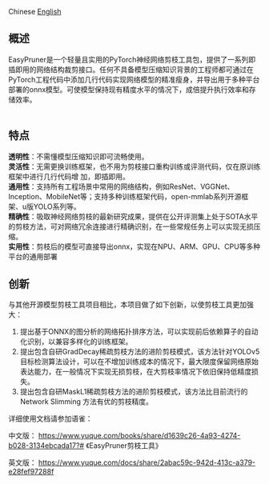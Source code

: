 Chinese [English](https://gitee.com/casia_iva_engineer/pruning-tools/blob/master/README_english.md)
## 概述
EasyPruner是一个轻量且实用的PyTorch神经网络剪枝工具包，提供了一系列即插即用的网络结构裁剪接口。任何不具备模型压缩知识背景的工程师都可通过在PyTorch工程代码中添加几行代码实现网络模型的精准瘦身，并导出用于多种平台部署的onnx模型。可使模型保持现有精度水平的情况下，成倍提升执行效率和存储效率。<br />​<br />
<a name="EHucI"></a>
## 特点
**透明性**：不需懂模型压缩知识即可流畅使用。<br />**灵活性**：无需更换训练框架，也不用为剪枝接口重构训练或评测代码，仅在原训练框架中进行几行代码增	加，即插即用。<br />**通用性**：支持所有工程场景中常用的网络结构，例如ResNet、VGGNet、Inception、MobileNet等；支持多种训练框架代码，open-mmlab系列开源框架、u版YOLO系列等。<br />**精确性**：吸取神经网络剪枝的最新研究成果，提供在公开评测集上处于SOTA水平的剪枝方法，可对网络冗余连接进行精确识别，在一些常规任务上可以实现无损压缩。<br />**实用性**：剪枝后的模型可直接导出onnx，实现在NPU、ARM、GPU、CPU等多种平台的通用部署<br />

<a name="BXs1U"></a>
## 创新
与其他开源模型剪枝工具项目相比，本项目做了如下创新，以使剪枝工具更加强大：

1. 提出基于ONNX的图分析的网络拓扑排序方法，可以实现前后依赖算子的自动化识别，以兼容多样化的训练框架。
2. 提出包含自研GradDecay稀疏剪枝方法的进阶剪枝模式，该方法针对YOLOv5目标检测算法设计，可以在不增加训练成本的情况下，最大限度保留网络原始表达能力，在一般情况下实现无损剪枝，在大剪枝率情况下依旧保持低精度损失。
3. 提出包含自研MaskL1稀疏剪枝方法的进阶剪枝模式，该方法比目前流行的Network Slimming 方法有优的剪枝精度。



详细使用文档请参加语雀：

中文版：
https://www.yuque.com/books/share/d1639c26-4a93-4274-b028-3134ebcada17?# 《EasyPruner剪枝工具》

英文版：
https://www.yuque.com/docs/share/2abac59c-942d-413c-a379-e28fef97288f
